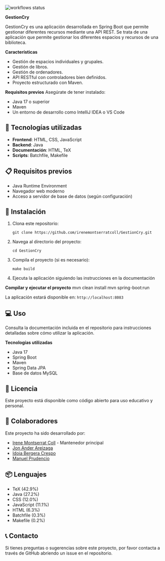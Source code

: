 ![workflows status](https://github.com/irenemontserratcoll/GestionCry/actions/workflows/maven.yml/badge.svg)

**GestionCry**

GestionCry es una aplicación desarrollada en Spring Boot que permite gestionar diferentes recursos mediante una API REST. Se trata de una aplicación que permite gestionar los diferentes espacios y recursos de una biblioteca.

**Características**
- Gestión de espacios individuales y grupales.
- Gestión de libros.
- Gestión de ordenadores.
- API RESTful con controladores bien definidos.
- Proyecto estructurado con Maven.

**Requisitos previos**
Asegúrate de tener instalado:
- Java 17 o superior
- Maven
- Un entorno de desarrollo como IntelliJ IDEA o VS Code

## 🔧 Tecnologías utilizadas

- **Frontend**: HTML, CSS, JavaScript
- **Backend**: Java
- **Documentación**: HTML, TeX
- **Scripts**: Batchfile, Makefile

## 📋 Requisitos previos

- Java Runtime Environment
- Navegador web moderno
- Acceso a servidor de base de datos (según configuración)

## 🚀 Instalación

1. Clona este repositorio:
   ```
   git clone https://github.com/irenemontserratcoll/GestionCry.git
   ```

2. Navega al directorio del proyecto:
   ```
   cd GestionCry
   ```

3. Compila el proyecto (si es necesario):
   ```
   make build
   ```

4. Ejecuta la aplicación siguiendo las instrucciones en la documentación


**Compilar y ejecutar el proyecto**
    mvn clean install
    mvn spring-boot:run

La aplicación estará disponible en: `http://localhost:8083`

## 💻 Uso

Consulta la documentación incluida en el repositorio para instrucciones detalladas sobre cómo utilizar la aplicación.

**Tecnologías utilizadas**
- Java 17
- Spring Boot
- Maven
- Spring Data JPA
- Base de datos MySQL

## 📄 Licencia

Este proyecto está disponible como código abierto para uso educativo y personal.

## 👥 Colaboradores

Este proyecto ha sido desarrollado por:

- [Irene Montserrat Coll](https://github.com/irenemontserratcoll) - Mantenedor principal
- [Jon Ander Areizaga](https://github.com/elJoni11)
- [Idoia Bergera Crespo](https://github.com/idooia12)
- [Manuel Prudencio](https://github.com/ManuPrudencio)

## 📦 Lenguajes

- TeX (42.9%)
- Java (27.2%)
- CSS (12.0%)
- JavaScript (11.1%)
- HTML (6.3%)
- Batchfile (0.3%)
- Makefile (0.2%)

## 📞 Contacto

Si tienes preguntas o sugerencias sobre este proyecto, por favor contacta a través de GitHub abriendo un issue en el repositorio.